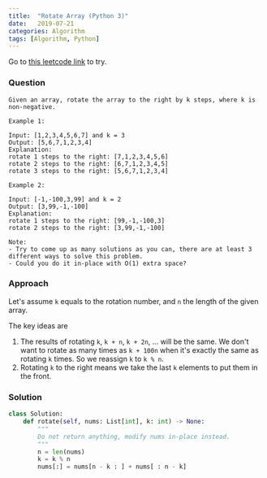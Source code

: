 ```yaml
---
title:  "Rotate Array (Python 3)"
date:   2019-07-21
categories: Algorithm
tags: [Algorithm, Python]
---
```


Go to [this leetcode link][1] to try.

### Question
```
Given an array, rotate the array to the right by k steps, where k is non-negative.

Example 1:

Input: [1,2,3,4,5,6,7] and k = 3
Output: [5,6,7,1,2,3,4]
Explanation:
rotate 1 steps to the right: [7,1,2,3,4,5,6]
rotate 2 steps to the right: [6,7,1,2,3,4,5]
rotate 3 steps to the right: [5,6,7,1,2,3,4]

Example 2:

Input: [-1,-100,3,99] and k = 2
Output: [3,99,-1,-100]
Explanation:
rotate 1 steps to the right: [99,-1,-100,3]
rotate 2 steps to the right: [3,99,-1,-100]

Note:
- Try to come up as many solutions as you can, there are at least 3 different ways to solve this problem.
- Could you do it in-place with O(1) extra space?
```

### Approach

Let's assume `k` equals to the rotation number, and `n` the length of the given array.

The key ideas are
1. The results of rotating `k`, `k + n`, `k + 2n`, ... will be the same. We don't want to rotate as many times as `k + 100n` when it's exactly the same as rotating `k` times. So we reassign `k` to `k % n`.
2. Rotating `k` to the right means we take the last `k` elements to put them in the front.

### Solution

```python
class Solution:
    def rotate(self, nums: List[int], k: int) -> None:
        """
        Do not return anything, modify nums in-place instead.
        """
        n = len(nums)
        k = k % n
        nums[:] = nums[n - k : ] + nums[ : n - k]
```

[1]:https://leetcode.com/problems/rotate-array/
